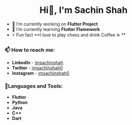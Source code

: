 <h1 align="center"> Hi👋, I'm Sachin Shah </h1>



- 🔭 I’m currently working on **Flutter Project**
- 🌱 I’m currently learning **Flutter Flamework**
- ⚡ Fun fact **I love to play chess and drink Coffee ☕ **

### 📫 How to reach me: 
   - **LinkedIn** - [imsachinshah](https://linkedin.com/in/imsachinshah)
   - **Twitter**  - [imsachinshah0](https://twitter.com/imsachinshah0)
   - **Instagram** - [imsachinshah0](https://instagram.com/imsachinshah0)

### 🔨Languages and Tools:
   - **Flutter**
   - **Python**
   - **Java**
   - **C++**
   - **Dart**
